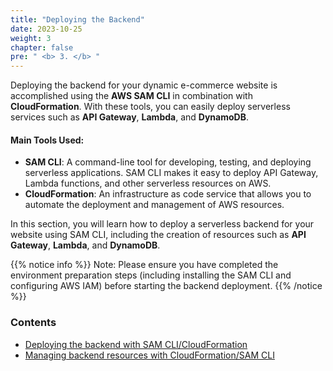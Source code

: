 ```yaml
---
title: "Deploying the Backend"
date: 2023-10-25
weight: 3
chapter: false
pre: " <b> 3. </b> "
---
```


Deploying the backend for your dynamic e-commerce website is accomplished using the **AWS SAM CLI** in combination with **CloudFormation**. With these tools, you can easily deploy serverless services such as **API Gateway**, **Lambda**, and **DynamoDB**.

#### Main Tools Used:
- **SAM CLI**: A command-line tool for developing, testing, and deploying serverless applications. SAM CLI makes it easy to deploy API Gateway, Lambda functions, and other serverless resources on AWS.
- **CloudFormation**: An infrastructure as code service that allows you to automate the deployment and management of AWS resources.

In this section, you will learn how to deploy a serverless backend for your website using SAM CLI, including the creation of resources such as **API Gateway**, **Lambda**, and **DynamoDB**.

{{% notice info %}}
Note: Please ensure you have completed the environment preparation steps (including installing the SAM CLI and configuring AWS IAM) before starting the backend deployment.
{{% /notice %}}

### Contents
- [Deploying the backend with SAM CLI/CloudFormation](3.1-deploy-backend/)
- [Managing backend resources with CloudFormation/SAM CLI](3.2-check-status-log-backend/)
